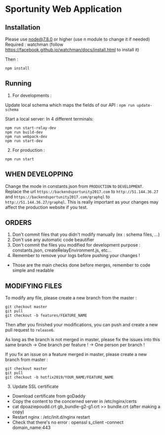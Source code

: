 # Sportunity Web Application

## Installation

Please use node@7.8.0 or higher (use n module to change it if needed)
Required : watchman (follow https://facebook.github.io/watchman/docs/install.html to install it)

Then :
```
npm install
```


## Running

1. For developments :

Update local schema which maps the fields of our API : `npm run update-schema` 

Start a local server:
In 4 different terminals:
```
npm run start-relay-dev
npm run build-dev
npm run webpack-dev
npm run start-dev
```

2. For production :
```
npm run start
```

## WHEN DEVELOPPING

Change the mode in constants.json from `PRODUCTION` to `DEVELOPMENT`.
Replace the url `https://backendsportunity2017.com` to `http://51.144.36.27` and `https://backendsportunity2017.com/graphql` to `http://51.144.36.27/graphql`.
This is really important as your changes may affect the production website if you test. 


## ORDERS

1. Don't commit files that you didn't modify manually (ex : schema files, ...)
2. Don't use any automatic code beautifier 
3. Don't commit the files you modified for development purpose : constants.json, createRelayEnvironment.js, etc...
4. Remember to remove your logs before pushing your changes !
- Those are the main checks done before merges, remember to code simple and readable

## MODIFYING FILES

To modify any file, please create a new branch from the master : 
```
git checkout master
git pull
git checkout -b features/FEATURE_NAME
```
Then after you finished your modifications, you can push and create a new pull request to `release6`.

As long as the branch is not merged in master, please fix the issues into this same branch 
-> One branch per feature !
-> One person per branch !

If you fix an issue on a feature merged in master, please create a new branch from master :
```
git checkout master
git pull
git checkout -b hotfix2019/YOUR_NAME/FEATURE_NAME
```

3. Update SSL certificate
- Download certificate from goDaddy
- Copy the content to the concerned server in /etc/nginx/certs
- cat dpoaziepoudd.crt gb_bundle-g2-g1.crt >> bundle.crt (after making a copy)
- Restart nginx : /etc/init.d/nginx restart
- Check that there's no error : openssl s_client -connect domain_name:443